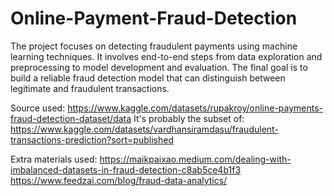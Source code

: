 # Online-Payment-Fraud-Detection

The project focuses on detecting fraudulent payments using machine learning techniques. It involves end-to-end steps from data exploration and preprocessing to model development and evaluation. The final goal is to build a reliable fraud detection model that can distinguish between legitimate and fraudulent transactions.

Source used: https://www.kaggle.com/datasets/rupakroy/online-payments-fraud-detection-dataset/data
It's probably the subset of: https://www.kaggle.com/datasets/vardhansiramdasu/fraudulent-transactions-prediction?sort=published





Extra materials used:
https://maikpaixao.medium.com/dealing-with-imbalanced-datasets-in-fraud-detection-c8ab5ce4b1f3
https://www.feedzai.com/blog/fraud-data-analytics/
